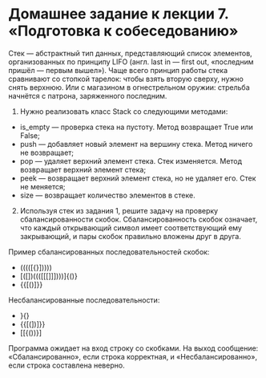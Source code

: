 # Домашнее задание к лекции 7. «Подготовка к собеседованию»
Стек — абстрактный тип данных, представляющий список элементов, организованных по принципу LIFO (англ. last in — first out, «последним пришёл — первым вышел»). Чаще всего принцип работы стека сравнивают со стопкой тарелок: чтобы взять вторую сверху, нужно снять верхнюю. Или с магазином в огнестрельном оружии: стрельба начнётся с патрона, заряженного последним.

1. Нужно реализовать класс Stack со следующими методами:
 * is_empty — проверка стека на пустоту. Метод возвращает True или False;
 * push — добавляет новый элемент на вершину стека. Метод ничего не возвращает;
 * pop — удаляет верхний элемент стека. Стек изменяется. Метод возвращает верхний элемент стека;
 * peek — возвращает верхний элемент стека, но не удаляет его. Стек не меняется;
 * size — возвращает количество элементов в стеке.
2. Используя стек из задания 1, решите задачу на проверку сбалансированности скобок. Сбалансированность скобок означает, что каждый открывающий символ имеет соответствующий ему закрывающий, и пары скобок правильно вложены друг в друга.

Пример сбалансированных последовательностей скобок:

 * (((([{}]))))
 * [([])((([[[]]])))]{()}
 * {{[()]}}

Несбалансированные последовательности:

 * }{}
 * {{[(])]}}
 * [[{())}]

Программа ожидает на вход строку со скобками. На выход сообщение: «Сбалансированно», если строка корректная, и «Несбалансированно», если строка составлена неверно.